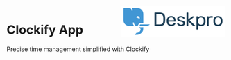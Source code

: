 <img align="right" alt="Deskpro" src="https://raw.githubusercontent.com/DeskproApps/wrike/master/docs/assets/deskpro-logo.svg" />

# Clockify App

Precise time management simplified with Clockify

